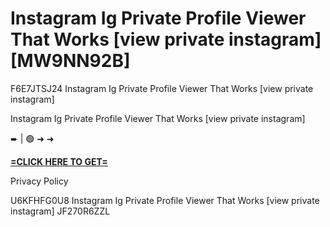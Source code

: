 # Instagram Ig Private Profile Viewer That Works [view private instagram] [MW9NN92B]

F6E7JTSJ24 Instagram Ig Private Profile Viewer That Works [view private instagram]

Instagram Ig Private Profile Viewer That Works [view private instagram]

➨ | 🟢 ➜ ➜ 

**[=CLICK HERE TO GET=](https://www.google.com/url?q=https%3A%2F%2Fappbitly.com%2FjfflD)**

Privacy Policy

 U6KFHFG0U8 Instagram Ig Private Profile Viewer That Works [view private instagram] JF270R6ZZL


